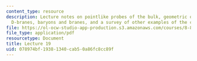 ```yaml
---
content_type: resource
description: Lecture notes on pointlike probes of the bulk, geometric optics through
  D-branes, baryons and branes, and a survey of other examples of the correspondence.
file: https://ol-ocw-studio-app-production.s3.amazonaws.com/courses/8-821-string-theory-fall-2008/078974bf19381340cab50a86fc8cc89f_lecture19.pdf
file_type: application/pdf
resourcetype: Document
title: Lecture 19
uid: 078974bf-1938-1340-cab5-0a86fc8cc89f
---
```

